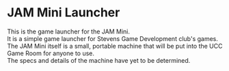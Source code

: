 # JAM Mini Launcher
This is the game launcher for the JAM Mini.  
It is a simple game launcher for Stevens Game Development club's games.  
The JAM Mini itself is a small, portable machine that will be put into the UCC Game Room for anyone to use.  
The specs and details of the machine have yet to be determined.
